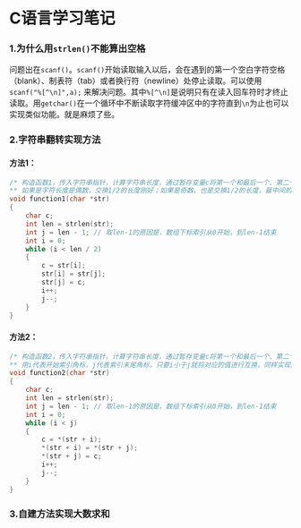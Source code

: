 # C语言学习笔记

### 1.为什么用`strlen()`不能算出空格

​    问题出在`scanf()`。`scanf()`开始读取输入以后，会在遇到的第一个空白字符空格（blank）、制表符（tab）或者换行符（newline）处停止读取。可以使用 `scanf("%[^\n]",a);` 来解决问题。其中`%[^\n]`是说明只有在读入回车符时才终止读取。用`getchar()`在一个循环中不断读取字符缓冲区中的字符直到`\n`为止也可以实现类似功能。就是麻烦了些。

### 2.字符串翻转实现方法

#### 方法1：

```c++
/* 构造函数1，传入字符串指针，计算字符串长度，通过暂存变量c将第一个和最后一个、第二个和倒数第二个...进行交换
** 如果是字符长度是偶数，交换1/2的长度刚好；如果是奇数，也是交换1/2的长度，最中间的字符无需调换 */
void function1(char *str)
{
	char c;
	int len = strlen(str);
	int j = len - 1; // 取len-1的原因是，数组下标索引从0开始，到len-1结束
	int i = 0;
	while (i < len / 2)
	{
		c = str[i];
		str[i] = str[j];
		str[j] = c;
		i++;
		j--;
	}
}
```

#### 方法2：

```c++
/* 构造函数2，传入字符串指针，计算字符串长度，通过暂存变量c将第一个和最后一个、第二个和倒数第二个...进行交换
** 用i代表开始索引角标，j代表索引末尾角标，只要i小于j就将对应的值进行互换，同样实现翻转 */
void function2(char *str)
{
	char c;
	int len = strlen(str);
	int j = len - 1; // 取len-1的原因是，数组下标索引从0开始，到len-1结束
	int i = 0;
	while (i < j)
	{
		c = *(str + i);
		*(str + i) = *(str + j);
		*(str + j) = c;
		i++;
		j--;
	}
}
```

### 3.自建方法实现大数求和

